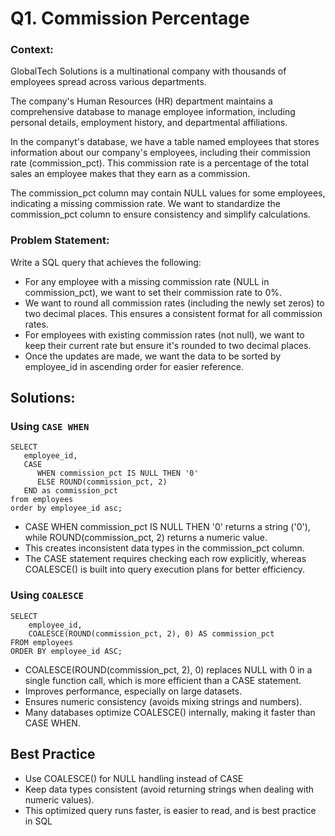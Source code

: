 # Q1. Commission Percentage

### Context:

GlobalTech Solutions is a multinational company with thousands of employees spread across various departments.

The company's Human Resources (HR) department maintains a comprehensive database to manage employee information, including personal details, employment history, and departmental affiliations.

In the companyt's database, we have a table named employees that stores information about our company's employees, including their commission rate (commission_pct). This commission rate is a percentage of the total sales an employee makes that they earn as a commission.

The commission_pct column may contain NULL values for some employees, indicating a missing commission rate. We want to standardize the commission_pct column to ensure consistency and simplify calculations.

### Problem Statement:

Write a SQL query that achieves the following:
- For any employee with a missing commission rate (NULL in commission_pct), we want to set their commission rate to 0%.
- We want to round all commission rates (including the newly set zeros) to two decimal places. This ensures a consistent format for all commission rates.
- For employees with existing commission rates (not null), we want to keep their current rate but ensure it's rounded to two decimal places.
- Once the updates are made, we want the data to be sorted by employee_id in ascending order for easier reference.

## Solutions:

### Using ```CASE WHEN```
```
SELECT
   employee_id,
   CASE
      WHEN commission_pct IS NULL THEN '0'
      ELSE ROUND(commission_pct, 2)
   END as commission_pct
from employees
order by employee_id asc;
```

- CASE WHEN commission_pct IS NULL THEN '0' returns a string ('0'), while ROUND(commission_pct, 2) returns a numeric value.
- This creates inconsistent data types in the commission_pct column.
- The CASE statement requires checking each row explicitly, whereas COALESCE() is built into query execution plans for better efficiency.


### Using ```COALESCE```
```
SELECT 
    employee_id, 
    COALESCE(ROUND(commission_pct, 2), 0) AS commission_pct
FROM employees
ORDER BY employee_id ASC;
```

- COALESCE(ROUND(commission_pct, 2), 0) replaces NULL with 0 in a single function call, which is more efficient than a CASE statement.
- Improves performance, especially on large datasets.
- Ensures numeric consistency (avoids mixing strings and numbers).
- Many databases optimize COALESCE() internally, making it faster than CASE WHEN.

## Best Practice
- Use COALESCE() for NULL handling instead of CASE
- Keep data types consistent (avoid returning strings when dealing with numeric values).
- This optimized query runs faster, is easier to read, and is best practice in SQL